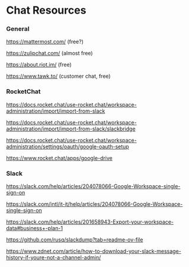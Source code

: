 # Chat Resources #

### General

https://mattermost.com/ (free?)

https://zulipchat.com/ (almost free)

https://about.riot.im/ (free)

https://www.tawk.to/ (customer chat, free)

### RocketChat

https://docs.rocket.chat/use-rocket.chat/workspace-administration/import/import-from-slack

https://docs.rocket.chat/use-rocket.chat/workspace-administration/import/import-from-slack/slackbridge

https://docs.rocket.chat/use-rocket.chat/workspace-administration/settings/oauth/google-oauth-setup

https://www.rocket.chat/apps/google-drive

### Slack

https://slack.com/help/articles/204078066-Google-Workspace-single-sign-on

https://slack.com/intl/it-it/help/articles/204078066-Google-Workspace-single-sign-on

https://slack.com/help/articles/201658943-Export-your-workspace-data#business+-plan-1

https://github.com/rusq/slackdump?tab=readme-ov-file

https://www.zdnet.com/article/how-to-download-your-slack-message-history-if-youre-not-a-channel-admin/
